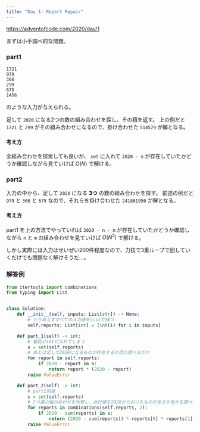 ```yaml
---
title: "Day 1: Report Repair"
---
```


https://adventofcode.com/2020/day/1

まずは小手調べ的な問題。


### part1

```
1721
979
366
299
675
1456
```

のような入力が与えられる。

足して `2020` になる2つの数の組み合わせを探し、その積を返す。
上の例だと `1721` と `299` がその組み合わせになるので、掛け合わせた `514579` が解となる。


#### 考え方

全組み合わせを探索しても良いが、 `set` に入れて `2020 - n` が存在していたかどうか確認しながら見ていけば $O(N)$ で解ける。


### part2

入力の中から、足して `2020` になる **3つ** の数の組み合わせを探す。
前述の例だと `979` と `366` と `675` なので、それらを掛け合わせた `241861950` が解となる。


#### 考え方

part1 を上の方法でやっていれば `2020 - n - m` が存在していたかどうか確認しながら `n` と `m` の組み合わせを見ていけば $O(N^2)$ で解ける。

しかし実際には入力はせいぜい200件程度なので、力技で3重ループで回していくだけでも問題なく解けそうだ…。


### 解答例

```python
from itertools import combinations
from typing import List


class Solution:
    def __init__(self, inputs: List[str]) -> None:
        # とりあえずすべての入力値をlistで持つ
        self.reports: List[int] = [int(i) for i in inputs]

    def part_1(self) -> int:
        # 最初にsetに入れてしまう
        s = set(self.reports)
        # あとは足して2020になるものが存在するか否か調べるだけ
        for report in self.reports:
            if 2020 - report in s:
                return report * (2020 - report)
        raise ValueError

    def part_2(self) -> int:
        # part1同様
        s = set(self.reports)
        # 2つ選ぶ組み合わせを列挙し、合計値を2020から引いたものがあるか否かを調べる
        for reports in combinations(self.reports, 2):
            if 2020 - sum(reports) in s:
                return (2020 - sum(reports)) * reports[0] * reports[1]
        raise ValueError
```
